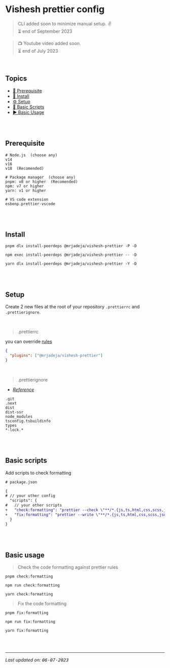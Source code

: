 # Vishesh prettier config

> CLI added soon to minimize manual setup. ✌️ <br>
> ⏳ end of September 2023

> 📺 Youtube video added soon. <br>
> ⏳ end of July 2023

<br>

## Topics

- [🤞 Prerequisite][pre]
- [📲 Install][install]
- [⚙️ Setup][setup]
- [🦾 Basic Scripts][scripts]
- [▶️ Basic Usage][usage]

<br><br>

## Prerequisite

```shell
# Node.js  (choose any)
v14
v16
v18  (Recomended)

# Package manager  (choose any)
pnpm: v8 or higher  (Recomended)
npm: v7 or higher
yarn: v1 or higher

# VS code extension
esbenp.prettier-vscode
```

<br><br>

## Install

```shell
pnpm dlx install-peerdeps @mrjadeja/vishesh-prettier -P -D
```

```shell
npm exec install-peerdeps @mrjadeja/vishesh-prettier -- -D
```

```shell
yarn dlx install-peerdeps @mrjadeja/vishesh-prettier -Y -D
```

<br><br>

## Setup

Create 2 new files at the root of your repository `.prettierrc` and `.prettierignore`.

<br>

> .prettierrc

you can override [rules][prettier-opts]

```json
{
  "plugins": ["@mrjadeja/vishesh-prettier"]
}
```

<br>

> .prettierignore

- _[Reference][prettier-ignore]_

```
.git
.next
dist
dist-ssr
node_modules
tsconfig.tsbuildinfo
types
*-lock.*
```

<br><br>

## Basic scripts

Add scripts to check formatting

```diff
# package.json

{
# // your other config
  "scripts": {
#   // your other scripts
+   "check:formatting": "prettier --check \"**/*.{js,ts,html,css,scss,json}\"",
+   "fix:formatting": "prettier --write \"**/*.{js,ts,html,css,scss,json}\""
  }
}
```

<br><br>

## Basic usage

> Check the code formatting against prettier rules

```shell
pnpm check:formatting
```

```shell
npm run check:formatting
```

```shell
yarn check:formatting
```

> Fix the code formatting

```shell
pnpm fix:formatting
```

```shell
npm run fix:formatting
```

```shell
yarn fix:formatting
```

<br><br>

---

_Last updated on: <kbd>06-07-2023</kbd>_

[pre]: #prerequisite "Prerequisite"
[prettier-opts]: https://prettier.io/docs/en/options.html "Prettier rules documentation"
[prettier-ignore]: https://prettier.io/docs/en/ignore.html "Prettier ignore documentation"
[install]: #install "Install"
[setup]: #setup "Setup"
[scripts]: #basic-scripts "Basic Scripts"
[usage]: #basic-usage "Basic Usage"
